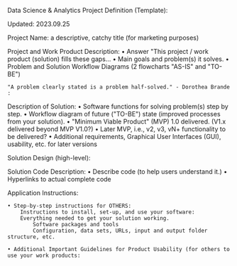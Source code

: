 Data Science & Analytics Project Definition (Template):

Updated: 2023.09.25

Project Name: a descriptive, catchy title (for marketing purposes)

Project and Work Product Description: 
	• Answer "This project / work product (solution) fills these gaps... 
	• Main goals and problem(s) it solves.
	• Problem and Solution Workflow Diagrams (2 flowcharts "AS-IS" and "TO-BE")

    "A problem clearly stated is a problem half-solved." - Dorothea Brande :


Description of Solution:
	• Software functions for solving problem(s) step by step.
	• Workflow diagram of future ("TO-BE") state (improved processes from your solution).
	• "Minimum Viable Product" (MVP) 1.0 delivered.  (V1.x delivered beyond MVP V1.0?)
	• Later MVP, i.e., v2, v3, vN+ functionality to be delivered? 
    • Additional requirements, Graphical User Interfaces (GUI), usability, etc. for later versions
    
Solution Design (high-level):

Solution Code Description: 
	• Describe code (to help users understand it.)
	• Hyperlinks to actual complete code  

Application Instructions:

    • Step-by-step instructions for OTHERS:
        Instructions to install, set-up, and use your software:
        Everything needed to get your solution working.   
            Software packages and tools
            Configuration, data sets, URLs, input and output folder structure, etc. 
        
    • Additional Important Guidelines for Product Usability (for others to use your work products:


